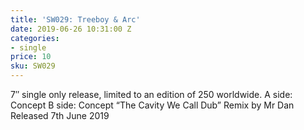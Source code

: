 ```yaml
---
title: 'SW029: Treeboy & Arc'
date: 2019-06-26 10:31:00 Z
categories:
- single
price: 10
sku: SW029
---
```


7″ single only release, limited to an edition of 250 worldwide.
A side: Concept
B side: Concept “The Cavity We Call Dub” Remix by Mr Dan
Released 7th June 2019
